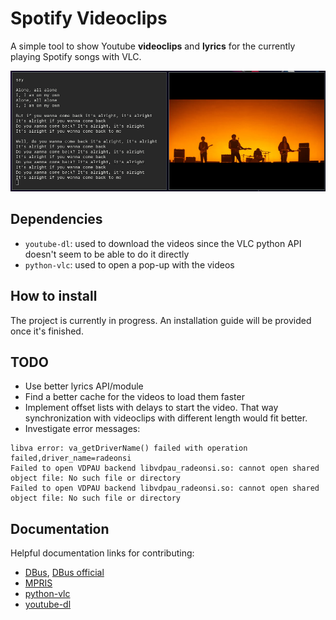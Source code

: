 # Spotify Videoclips

A simple tool to show Youtube **videoclips** and **lyrics** for the currently playing Spotify songs with VLC.

![example](screenshots/screenshot.png)

## Dependencies

* `youtube-dl`: used to download the videos since the VLC python API doesn't seem to be able to do it directly
* `python-vlc`: used to open a pop-up with the videos

## How to install

The project is currently in progress. An installation guide will be provided once it's finished. 

## TODO

* Use better lyrics API/module
* Find a better cache for the videos to load them faster
* Implement offset lists with delays to start the video. That way synchronization with videoclips with different length would fit better.
* Investigate error messages: 
```
libva error: va_getDriverName() failed with operation failed,driver_name=radeonsi
Failed to open VDPAU backend libvdpau_radeonsi.so: cannot open shared object file: No such file or directory
Failed to open VDPAU backend libvdpau_radeonsi.so: cannot open shared object file: No such file or directory
```

## Documentation

Helpful documentation links for contributing:
* [DBus](https://dbus.freedesktop.org/doc/dbus-specification.html), [DBus official](https://dbus.freedesktop.org/doc/dbus-specification.html)
* [MPRIS](https://specifications.freedesktop.org/mpris-spec/latest/Player_Interface.html#Property:Position)
* [python-vlc](https://www.olivieraubert.net/vlc/python-ctypes/doc/)
* [youtube-dl](https://github.com/ytdl-org/youtube-dl)

